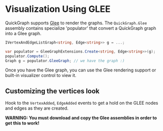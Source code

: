 # Visualization Using GLEE

QuickGraph supports [Glee](Glee) to render the graphs. The `QuickGraph.Glee` assembly contains specialize 'populator' that convert a QuickGraph graph into a Glee graph.

```csharp
IVertexAndEdgeListGraph<string, Edge<string>> g = ...;

var populator = GleeGraphExtensions.Create<string, Edge<string>>(g);
populator.Compute();
Graph g = populator.GleeGraph; // we have the graph :)
```

Once you have the Glee graph, you can use the Glee rendering support or built-in visualizer control to view it.

## Customizing the vertices look

Hook to the `VertexAdded`, `EdgeAdded` events to get a hold on the GLEE nodes and edges as they are created.

**WARNING: You must download and copy the Glee assemblies in order to get this to work!**